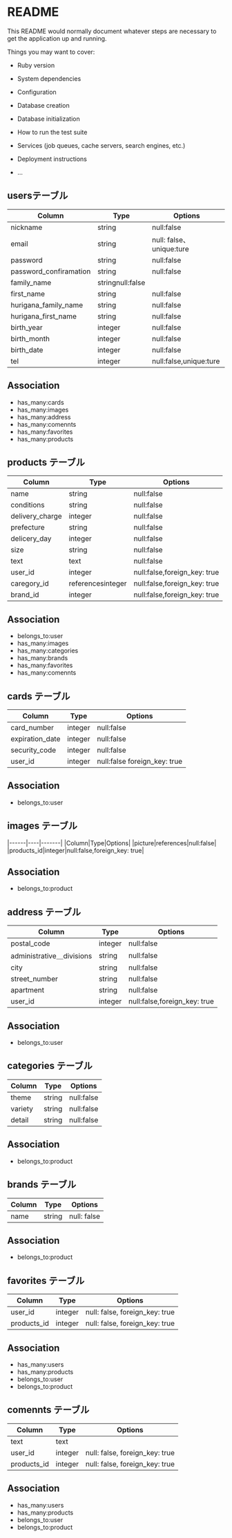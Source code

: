 # README

This README would normally document whatever steps are necessary to get the
application up and running.

Things you may want to cover:

* Ruby version

* System dependencies

* Configuration

* Database creation

* Database initialization

* How to run the test suite

* Services (job queues, cache servers, search engines, etc.)

* Deployment instructions

* ...


##  usersテーブル

|Column|Type|Options|
|------|----|-------|
|nickname|string|null:false|
|email|string|null: false、unique:ture|
|password|string|null:false|
|password_confiramation|string|null:false|
|family_name|stringnull:false|
|first_name|string|null:false|
|hurigana_family_name|string|null:false|
|hurigana_first_name|string|null:false|
|birth_year|integer|null:false|
|birth_month|integer|null:false|
|birth_date|integer|null:false|
|tel|integer|null:false,unique:ture|

## Association
- has_many:cards
- has_many:images
- has_many:address
- has_many:comennts
- has_many:favorites
- has_many:products










## products テーブル
|Column|Type|Options|
|------|----|-------|
|name|string|null:false|
|conditions|string|null:false|
|delivery_charge|integer|null:false|
|prefecture|string|null:false|
|delicery_day|integer|null:false|
|size|string|null:false|
|text|text|null:false|
|user_id|integer|null:false,foreign_key: true|
|caregory_id|referencesinteger|null:false,foreign_key: true|
|brand_id|integer|null:false,foreign_key: true|

## Association
- belongs_to:user
- has_many:images
- has_many:categories
- has_many:brands
- has_many:favorites
- has_many:comennts





## cards テーブル
|Column|Type|Options|
|------|----|-------|
|card_number|integer|null:false|
|expiration_date|integer|null:false
|security_code|integer|null:false|
|user_id|integer|null:false foreign_key: true|


## Association
- belongs_to:user


## images テーブル
|------|----|-------|
|Column|Type|Options|
|picture|references|null:false|
|products_id|integer|null:false,foreign_key: true|


## Association
- belongs_to:product


## address テーブル
|Column|Type|Options|
|------|----|-------|
|postal_code|integer|null:false|
|administrative＿divisions|string|null:false|
|city|string|null:false|
|street_number|string|null:false|
|apartment|string|null:false|
|user_id|integer|null:false,foreign_key: true|


## Association
- belongs_to:user




## categories テーブル
|Column|Type|Options|
|------|----|-------|
|theme|string|null:false|
|variety|string|null:false|
|detail|string|null:false|


## Association
- belongs_to:product


## brands テーブル
|Column|Type|Options|
|------|----|-------|
|name|string|null: false|


## Association
- belongs_to:product





## favorites テーブル
|Column|Type|Options|
|------|----|-------|
|user_id|integer|null: false, foreign_key: true|
|products_id|integer|null: false, foreign_key: true|


## Association
- has_many:users
- has_many:products
- belongs_to:user
- belongs_to:product


## comennts テーブル
|Column|Type|Options|
|------|----|-------|
|text|text||
|user_id|integer|null: false, foreign_key: true|
|products_id|integer|null: false, foreign_key: true|


## Association
- has_many:users
- has_many:products
- belongs_to:user
- belongs_to:product










